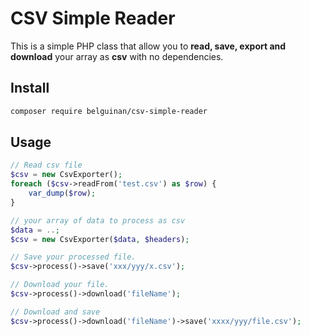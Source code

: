 # CSV Simple Reader

This is a simple PHP class that allow you to **read, save, export and download** your array as **csv** with no dependencies.

## Install

```sh
composer require belguinan/csv-simple-reader
```

## Usage

```php
// Read csv file
$csv = new CsvExporter();
foreach ($csv->readFrom('test.csv') as $row) {
    var_dump($row);
}
```

```php
// your array of data to process as csv
$data = ..;
$csv = new CsvExporter($data, $headers);
```

```php
// Save your processed file.
$csv->process()->save('xxx/yyy/x.csv');
```

```php
// Download your file.
$csv->process()->download('fileName');
```

```php
// Download and save
$csv->process()->download('fileName')->save('xxxx/yyy/file.csv');
```

